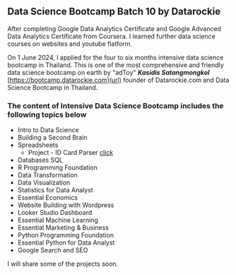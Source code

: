 ## Data Science Bootcamp Batch 10 by Datarockie
After completing Google Data Analytics Certificate and Google Advanced Data Analytics Certificate from Coursera. I learned further data science courses on websites and youtube flatform.<br />

On 1 June 2024, I applied for the four to six months intensive data science bootcamp in Thailand. This is one of the most comprehensive and friendly data science bootcamp on earth by "adToy" ***Kasidis Satangmongkol*** [https://bootcamp.datarockie.com](url) founder of Datarockie.com and Data Science Bootcamp in Thailand.
### The content of Intensive Data Science Bootcamp includes the following topics below
- Intro to Data Science
- Building a Second Brain
- Spreadsheets
    - Project - ID Card Parser [click](https://docs.google.com/spreadsheets/d/1d4mZZ0vjGw6zTR9KTPLEJzPEP-w1fkG3ShvFOPUB6XY/edit?usp=sharing)
- Databases SQL
- R Programming Foundation
- Data Transformation
- Data Visualization
- Statistics for Data Analyst
- Essential Economics
- Website Building with Wordpress
- Looker Studio Dashboard
- Essential Machine Learning
- Essential Marketing & Business
- Python Programming Foundation
- Essential Python for Data Analyst
- Google Search and SEO<br />

I will share some of the projects soon.
